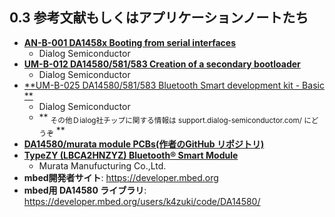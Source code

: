 ## 0.3 参考文献もしくはアプリケーションノートたち
* [**AN-B-001 DA1458x
    Booting from serial interfaces**][1]
    * Dialog Semiconductor
* [**UM-B-012 DA14580/581/583
    Creation of a secondary bootloader**][2]
    * Dialog Semiconductor
* [**UM-B-025 DA14580/581/583
    Bluetooth Smart development kit - Basic **][3]
    * Dialog Semiconductor
    * ** <sub>その他Ｄialog社チップに関する情報は support.dialog-semiconductor.com/ にどうぞ</sub> **
* [**DA14580/murata module PCBs(作者のGitHub リポジトリ)**][4]
* [**TypeZY (LBCA2HNZYZ) Bluetooth® Smart Module**][5]
    * Murata Manufucturing Co.,Ltd.
* **mbed開発者サイト**: https://developer.mbed.org
* **mbed用 DA14580 ライブラリ**:
https://developer.mbed.org/users/k4zuki/code/DA14580/

[1]: http://support.dialog-semiconductor.com/resource/b-001-da14580-booting-serial-interfaces
[2]: http://support.dialog-semiconductor.com/resource/um-b-012-creation-secondary-boot-loader
[3]: http://support.dialog-semiconductor.com/resource/basic-dev-kit-um-b-025-da14580581583-bluetooth-smart-development-kit-sdk3
[4]: https://github.com/K4zuki/da14580
[5]: http://wireless.murata.com/eng/products/rf-modules-1/bluetooth/type-zy.html
